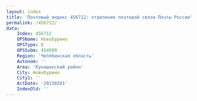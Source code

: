 ```yaml
---
layout: index
title: 'Почтовый индекс 456712: отделение почтовой связи Почты России'
permalink: /456712/
data:
    Index: 456712
    OPSName: Новобурино
    OPSType: О
    OPSSubm: 454999
    Region: 'Челябинская область'
    Autonom: ''
    Area: 'Кунашакский район'
    City: Новобурино
    City1: ''
    ActDate: '20130201'
    IndexOld: ''
---
```

